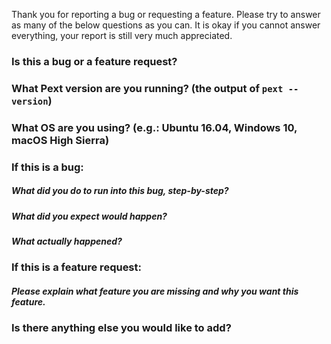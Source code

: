 Thank you for reporting a bug or requesting a feature. Please try to answer as many of the below questions as you can. It is okay if you cannot answer everything, your report is still very much appreciated.

### Is this a bug or a feature request?

### What Pext version are you running? (the output of ``pext --version``)

### What OS are you using? (e.g.: Ubuntu 16.04, Windows 10, macOS High Sierra)

### If this is a bug:
##### What did you do to run into this bug, step-by-step?

##### What did you expect would happen?

##### What actually happened?

### If this is a feature request:
##### Please explain what feature you are missing and why you want this feature.

### Is there anything else you would like to add?
